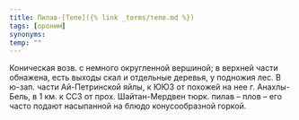 ```yaml
---
title: Пилав-[Тепе]({% link _terms/тепе.md %})
tags: [ороним]
synonyms:
temp: ""
---
```


Коническая возв. с немного округленной вершиной; в верхней части обнажена, есть
выходы скал и отдельные деревья, у подножия лес. В ю-зап. части Ай-Петринской
яйлы, к ЮЮЗ от похожей на нее г. Анахлы-Бель, в 1 км. к ССЗ от прох.
Шайтан-Мердвен тюрк. пилав – плов – его часто подают насыпанной на блюдо
конусообразной горкой.
